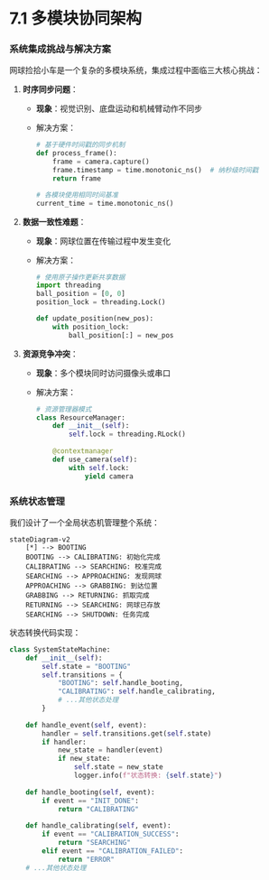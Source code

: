 # 7.1 多模块协同架构

### 系统集成挑战与解决方案

网球捡拾小车是一个复杂的多模块系统，集成过程中面临三大核心挑战：

1. **时序同步问题**：

   - **现象**：视觉识别、底盘运动和机械臂动作不同步

   - 解决方案：

     ```python
     # 基于硬件时间戳的同步机制
     def process_frame():
         frame = camera.capture()
         frame.timestamp = time.monotonic_ns()  # 纳秒级时间戳
         return frame
     
     # 各模块使用相同时间基准
     current_time = time.monotonic_ns()
     ```

2. **数据一致性难题**：

   - **现象**：网球位置在传输过程中发生变化

   - 解决方案：

     ```python
     # 使用原子操作更新共享数据
     import threading
     ball_position = [0, 0]
     position_lock = threading.Lock()
     
     def update_position(new_pos):
         with position_lock:
             ball_position[:] = new_pos
     ```

3. **资源竞争冲突**：

   - **现象**：多个模块同时访问摄像头或串口

   - 解决方案：

     ```python
     # 资源管理器模式
     class ResourceManager:
         def __init__(self):
             self.lock = threading.RLock()
         
         @contextmanager
         def use_camera(self):
             with self.lock:
                 yield camera
     ```

### 系统状态管理

我们设计了一个全局状态机管理整个系统：

```mermaid
stateDiagram-v2
    [*] --> BOOTING
    BOOTING --> CALIBRATING: 初始化完成
    CALIBRATING --> SEARCHING: 校准完成
    SEARCHING --> APPROACHING: 发现网球
    APPROACHING --> GRABBING: 到达位置
    GRABBING --> RETURNING: 抓取完成
    RETURNING --> SEARCHING: 网球已存放
    SEARCHING --> SHUTDOWN: 任务完成
```

状态转换代码实现：

```python
class SystemStateMachine:
    def __init__(self):
        self.state = "BOOTING"
        self.transitions = {
            "BOOTING": self.handle_booting,
            "CALIBRATING": self.handle_calibrating,
            # ...其他状态处理
        }
    
    def handle_event(self, event):
        handler = self.transitions.get(self.state)
        if handler:
            new_state = handler(event)
            if new_state:
                self.state = new_state
                logger.info(f"状态转换: {self.state}")
    
    def handle_booting(self, event):
        if event == "INIT_DONE":
            return "CALIBRATING"
    
    def handle_calibrating(self, event):
        if event == "CALIBRATION_SUCCESS":
            return "SEARCHING"
        elif event == "CALIBRATION_FAILED":
            return "ERROR"
    # ...其他状态处理
```

